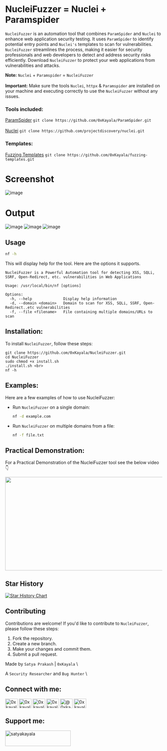 # NucleiFuzzer = Nuclei + Paramspider
`NucleiFuzzer` is an automation tool that combines `ParamSpider` and `Nuclei` to enhance web application security testing. It uses `ParamSpider` to identify potential entry points and `Nuclei's` templates to scan for vulnerabilities. `NucleiFuzzer` streamlines the process, making it easier for security professionals and web developers to detect and address security risks efficiently. Download `NucleiFuzzer` to protect your web applications from vulnerabilities and attacks.

**Note:** `Nuclei` + `Paramspider` = `NucleiFuzzer` <br><br>
**Important:** Make sure the tools `Nuclei`, `httpx` & `Paramspider` are installed on your machine and executing correctly to use the `NucleiFuzzer` without any issues.

### Tools included:
[ParamSpider](https://github.com/0xKayala/ParamSpider) `git clone https://github.com/0xKayala/ParamSpider.git`<br><br>
[Nuclei](https://github.com/projectdiscovery/nuclei) `git clone https://github.com/projectdiscovery/nuclei.git`

### Templates:
[Fuzzing Templates](https://github.com/0xKayala/fuzzing-templates) `git clone https://github.com/0xKayala/fuzzing-templates.git`

# Screenshot
![image](https://github.com/0xKayala/NucleiFuzzer/assets/16838353/d29d18e2-e5b4-4f5f-b1fd-351167fa7c31)





# Output
![image](https://github.com/0xKayala/NucleiFuzzer/assets/16838353/16c8eac9-6924-4196-ae71-70e98057e47c)
![image](https://github.com/0xKayala/NucleiFuzzer/assets/16838353/2b204838-d3ed-4408-9920-ba99a9c528a2)
![image](https://github.com/0xKayala/NucleiFuzzer/assets/16838353/304f8113-6b65-4ae8-8d23-34bcee750b73)

## Usage

```sh
nf -h
```

This will display help for the tool. Here are the options it supports.

```console
NucleiFuzzer is a Powerful Automation tool for detecting XSS, SQLi, SSRF, Open-Redirect, etc. vulnerabilities in Web Applications

Usage: /usr/local/bin/nf [options]

Options:
  -h, --help              Display help information
  -d, --domain <domain>   Domain to scan for XSS, SQLi, SSRF, Open-Redirect..etc vulnerabilities
  -f, --file <filename>   File containing multiple domains/URLs to scan
```  

## Installation:
To install `NucleiFuzzer`, follow these steps:
```
git clone https://github.com/0xKayala/NucleiFuzzer.git
cd NucleiFuzzer
sudo chmod +x install.sh
./install.sh <br>
nf -h
```

## Examples:
Here are a few examples of how to use NucleiFuzzer:

- Run `NucleiFuzzer` on a single domain:

  ```sh
  nf -d example.com
  ```

- Run `NucleiFuzzer` on multiple domains from a file:

  ```sh
  nf -f file.txt
  ```

## Practical Demonstration:

For a Practical Demonstration of the NucleiFuzzer tool see the below video 👇 <br>

[<img src="https://img.youtube.com/vi/2K2gTCHt6kg/hqdefault.jpg" width="600" height="300"/>](https://www.youtube.com/embed/2K2gTCHt6kg)

## Star History

[![Star History Chart](https://api.star-history.com/svg?repos=0xKayala/NucleiFuzzer&type=Date)](https://star-history.com/#0xKayala/NucleiFuzzer&Date)

## Contributing

Contributions are welcome! If you'd like to contribute to `NucleiFuzzer`, please follow these steps:

1. Fork the repository.
2. Create a new branch.
3. Make your changes and commit them.
4. Submit a pull request.

Made by
`Satya Prakash` | `0xKayala` \

A `Security Researcher` and `Bug Hunter` \

## Connect with me:
<p align="left">
<a href="https://twitter.com/0xkayala" target="blank"><img align="center" src="https://raw.githubusercontent.com/rahuldkjain/github-profile-readme-generator/master/src/images/icons/Social/twitter.svg" alt="0xkayala" height="30" width="40" /></a>
<a href="https://linkedin.com/in/0xkayala" target="blank"><img align="center" src="https://raw.githubusercontent.com/rahuldkjain/github-profile-readme-generator/master/src/images/icons/Social/linked-in-alt.svg" alt="0xkayala" height="30" width="40" /></a>
<a href="https://fb.com/0xkayala" target="blank"><img align="center" src="https://raw.githubusercontent.com/rahuldkjain/github-profile-readme-generator/master/src/images/icons/Social/facebook.svg" alt="0xkayala" height="30" width="40" /></a>
<a href="https://instagram.com/0xkayala" target="blank"><img align="center" src="https://raw.githubusercontent.com/rahuldkjain/github-profile-readme-generator/master/src/images/icons/Social/instagram.svg" alt="0xkayala" height="30" width="40" /></a>
<a href="https://medium.com/@0xkayala" target="blank"><img align="center" src="https://raw.githubusercontent.com/rahuldkjain/github-profile-readme-generator/master/src/images/icons/Social/medium.svg" alt="@0xkayala" height="30" width="40" /></a>
<a href="https://www.youtube.com/@0xkayala" target="blank"><img align="center" src="https://raw.githubusercontent.com/rahuldkjain/github-profile-readme-generator/master/src/images/icons/Social/youtube.svg" alt="0xkayala" height="30" width="40" /></a>
</p>

## Support me:
<p><a href="https://www.buymeacoffee.com/satyakayala"> <img align="left" src="https://cdn.buymeacoffee.com/buttons/v2/default-yellow.png" height="50" width="210" alt="satyakayala" /></a></p><br><br>
